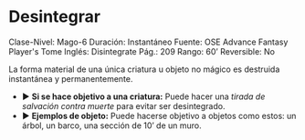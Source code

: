 # Desintegrar

Clase-Nivel: Mago-6
Duración: Instantáneo
Fuente: OSE Advance Fantasy Player's Tome
Inglés: Disintegrate
Pág.: 209
Rango: 60’
Reversible: No

La forma material de una única criatura u objeto no mágico es destruida instantánea y permanentemente.  

- ▶ **Si se hace objetivo a una criatura:** Puede hacer una *tirada de salvación contra muerte* para evitar ser desintegrado.
- ▶ **Ejemplos de objeto:** Puede hacerse objetivo a objetos como estos: un árbol, un barco, una sección de 10’ de un muro.